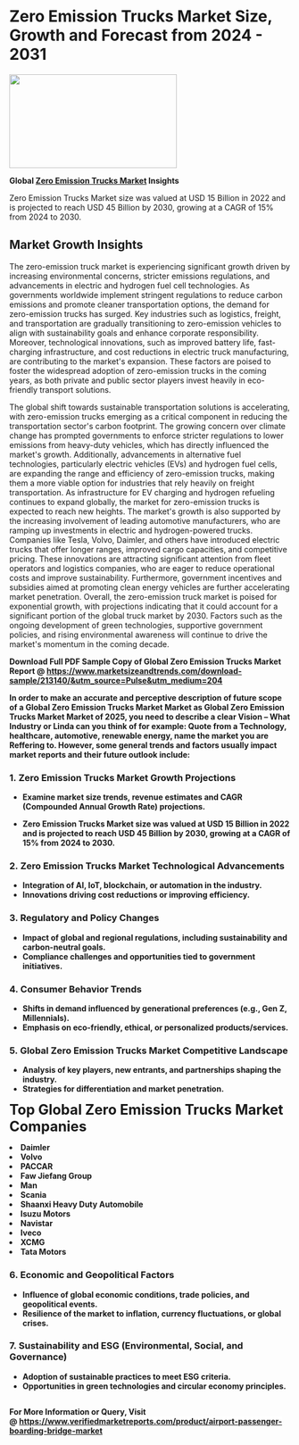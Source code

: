 <H1>Zero Emission Trucks Market Size, Growth and Forecast from 2024 - 2031</H1><img class="aligncenter size-medium wp-image-584254" src="https://thirdeyenews.in/wp-content/uploads/2024/09/Global-Market-Research-300x168.jpeg" alt="" width="300" height="168" /><p><strong>Global&nbsp;<a href="https://www.marketsizeandtrends.com/download-sample/213140/&amp;utm_source=Pulse&amp;utm_medium=204">Zero Emission Trucks Market</a> Insights</strong></p><p>Zero Emission Trucks Market size was valued at USD 15 Billion in 2022 and is projected to reach USD 45 Billion by 2030, growing at a CAGR of 15% from 2024 to 2030.</p><p><h2>Market Growth Insights</h2> <p>The zero-emission truck market is experiencing significant growth driven by increasing environmental concerns, stricter emissions regulations, and advancements in electric and hydrogen fuel cell technologies. As governments worldwide implement stringent regulations to reduce carbon emissions and promote cleaner transportation options, the demand for zero-emission trucks has surged. Key industries such as logistics, freight, and transportation are gradually transitioning to zero-emission vehicles to align with sustainability goals and enhance corporate responsibility. Moreover, technological innovations, such as improved battery life, fast-charging infrastructure, and cost reductions in electric truck manufacturing, are contributing to the market's expansion. These factors are poised to foster the widespread adoption of zero-emission trucks in the coming years, as both private and public sector players invest heavily in eco-friendly transport solutions.</p> <p><strong></strong></p> <p>The global shift towards sustainable transportation solutions is accelerating, with zero-emission trucks emerging as a critical component in reducing the transportation sector's carbon footprint. The growing concern over climate change has prompted governments to enforce stricter regulations to lower emissions from heavy-duty vehicles, which has directly influenced the market's growth. Additionally, advancements in alternative fuel technologies, particularly electric vehicles (EVs) and hydrogen fuel cells, are expanding the range and efficiency of zero-emission trucks, making them a more viable option for industries that rely heavily on freight transportation. As infrastructure for EV charging and hydrogen refueling continues to expand globally, the market for zero-emission trucks is expected to reach new heights. The market's growth is also supported by the increasing involvement of leading automotive manufacturers, who are ramping up investments in electric and hydrogen-powered trucks. Companies like Tesla, Volvo, Daimler, and others have introduced electric trucks that offer longer ranges, improved cargo capacities, and competitive pricing. These innovations are attracting significant attention from fleet operators and logistics companies, who are eager to reduce operational costs and improve sustainability. Furthermore, government incentives and subsidies aimed at promoting clean energy vehicles are further accelerating market penetration. Overall, the zero-emission truck market is poised for exponential growth, with projections indicating that it could account for a significant portion of the global truck market by 2030. Factors such as the ongoing development of green technologies, supportive government policies, and rising environmental awareness will continue to drive the market's momentum in the coming decade. <p><strong></p><p><span class=""><strong>Download Full PDF Sample Copy of Global Zero Emission Trucks Market Report</strong> @ <a href="https://www.marketsizeandtrends.com/download-sample/213140/&amp;utm_source=Pulse&amp;utm_medium=204" target="_blank">https://www.marketsizeandtrends.com/download-sample/213140/&amp;utm_source=Pulse&amp;utm_medium=204</a></span></p><p>In order to make an accurate and perceptive description of future scope of a Global&nbsp;Zero Emission Trucks Market Market as Global&nbsp;Zero Emission Trucks Market Market of 2025, you need to describe a clear Vision &ndash; What Industry or Linda can you think of for example: Quote from a Technology, healthcare, automotive, renewable energy, name the market you are Reffering to. However, some general trends and factors usually impact market reports and their future outlook include:</p><h3>1.&nbsp;<strong>Zero Emission Trucks Market Growth Projections</strong></h3><ul><li>Examine market size trends, revenue estimates and CAGR (Compounded Annual Growth Rate) projections.</li><li><p>Zero Emission Trucks Market size was valued at USD 15 Billion in 2022 and is projected to reach USD 45 Billion by 2030, growing at a CAGR of 15% from 2024 to 2030.</p></li></ul><h3>2.&nbsp;<strong>Zero Emission Trucks Market Technological Advancements</strong></h3><ul><li>Integration of AI, IoT, blockchain, or automation in the industry.</li><li>Innovations driving cost reductions or improving efficiency.</li></ul><h3>3.&nbsp;<strong>Regulatory and Policy Changes</strong></h3><ul><li>Impact of global and regional regulations, including sustainability and carbon-neutral goals.</li><li>Compliance challenges and opportunities tied to government initiatives.</li></ul><h3>4.&nbsp;<strong>Consumer Behavior Trends</strong></h3><ul><li>Shifts in demand influenced by generational preferences (e.g., Gen Z, Millennials).</li><li>Emphasis on eco-friendly, ethical, or personalized products/services.</li></ul><h3>5.&nbsp;<strong>Global Zero Emission Trucks Market Competitive Landscape</strong></h3><ul><li>Analysis of key players, new entrants, and partnerships shaping the industry.</li><li>Strategies for differentiation and market penetration.</li></ul><p data-pm-slice="1 1 []"><span style="color: inherit; font-family: inherit; font-size: 25px;">Top Global Zero Emission Trucks Market Companies</span></p><div class="" data-test-id=""><p><li>Daimler</li><li> Volvo</li><li> PACCAR</li><li> Faw Jiefang Group</li><li> Man</li><li> Scania</li><li> Shaanxi Heavy Duty Automobile</li><li> Isuzu Motors</li><li> Navistar</li><li> Iveco</li><li> XCMG</li><li> Tata Motors</li></p></div><h3>6.&nbsp;<strong>Economic and Geopolitical Factors</strong></h3><ul><li>Influence of global economic conditions, trade policies, and geopolitical events.</li><li>Resilience of the market to inflation, currency fluctuations, or global crises.</li></ul><h3>7.&nbsp;<strong>Sustainability and ESG (Environmental, Social, and Governance)</strong></h3><ul><li>Adoption of sustainable practices to meet ESG criteria.</li><li>Opportunities in green technologies and circular economy principles.</li></ul><h2><strong style="font-size: 14px;">For More Information or Query, Visit @&nbsp;</strong><a style="background-color: #ffffff; font-size: 14px;" href="https://www.marketsizeandtrends.com/report/zero-emission-trucks-market/" target="_blank">https://www.verifiedmarketreports.com/product/airport-passenger-boarding-bridge-market</a></h2>
